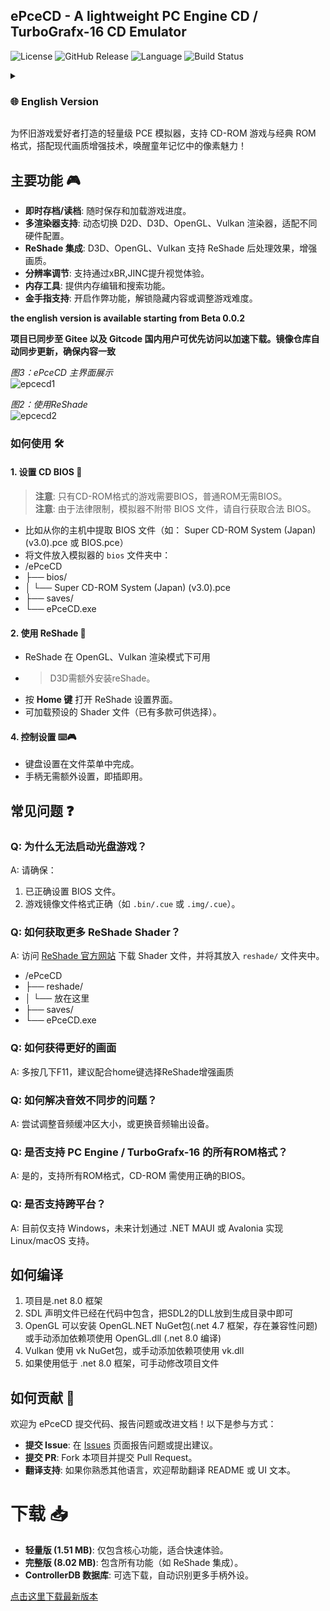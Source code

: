 ## **ePceCD - A lightweight PC Engine CD / TurboGrafx-16 CD Emulator**  

![License](https://img.shields.io/badge/license-MIT-blue) ![GitHub Release](https://img.shields.io/github/v/release/unknowall/emuPCE?label=Release) ![Language](https://img.shields.io/github/languages/top/unknowall/emuPCE) ![Build Status](https://img.shields.io/badge/build-passing-brightgreen)

<details>
<summary><h3> 🌐 English Version</h3></summary>
  
A lightweight emulator for retro gaming enthusiasts, supporting CD-ROM games and classic ROM formats with modern graphical enhancements to revive the pixel art charm of your childhood memories!

## Key Features 🎮
- **Instant Save/Load**: Save and load game progress anytime.
- **Multiple Renderer Support**: Dynamically switch between D2D/D3D/OpenGL/Vulkan renderers to adapt to different hardware configurations.
- **ReShade Integration**: Post-processing effects (xBR/JINC upscaling) available for OpenGL/Vulkan/D3D pipelines.
- **Resolution Scaling**: Enhanced visual experience through xBR/JINC algorithms.
- **Memory Tools**: Provides memory editing and search capabilities.
- **Cheat Code Support**: Unlock hidden content or adjust game difficulty via cheat codes.

> <b>Note:</b> This English documentation became available from Beta version 0.0.2 onwards.

_图3：ePceCD 主界面展示_<br>
![epcecd1](https://github.com/user-attachments/assets/95e6e618-cde2-42c0-8db5-6d04de6f4385)

_图2：使用ReShade_<br>
![epcecd2](https://github.com/user-attachments/assets/d978b804-fdfa-49a9-a625-fc813acca6ba)

### How to Use 🛠️

#### 1. Setting Up CD BIOS 🔑
> **Note**: BIOS files are required only for CD-ROM format games, not for standard ROMs.  
> **Legal Disclaimer**: Due to copyright restrictions, the emulator does not include BIOS files. You must obtain them legally from your own console.

- Example BIOS files: `Super CD-ROM System (Japan) (v3.0).pce` or `BIOS.pce`
- Place the file in the emulator's `bios` folder:
```
/ePceCD
├── bios/
│   └── Super CD-ROM System (Japan) (v3.0).pce
├── saves/
└── ePceCD.exe
```

#### 2. Using ReShade 🎨
- Available in OpenGL/Vulkan rendering modes
- > D3D requires separate ReShade installation
- Press the **Home key** to open the ReShade settings interface
- Load preset shader files (multiple options available)

#### 4. Control Settings ⌨️🎮
- Keyboard mapping configuration is done through the File menu
- Gamepads are plug-and-play compatible

## Frequently Asked Questions ❓

### Q: Why can't I start a CD-ROM game?
A: Please verify:
1. BIOS file is correctly configured
2. Game image format is valid (e.g., `.bin/.cue` or `.img/.cue`)

### Q: How do I get more ReShade shaders?
A: Download shader files from [ReShade Official Website](https://reshade.me/) and place them in the `reshade/` folder:
```
/ePceCD
├── reshade/
│   └── Put shaders here
├── saves/
└── ePceCD.exe
```

### Q: How to improve visual quality?
A: Press F11 multiple times. Combine with Home key to enable ReShade enhancements.

### Q: How to fix audio sync issues?
A: Try adjusting audio buffer size or switching audio output devices.

### Q: Does it support all PC Engine/TurboGrafx-16 ROM formats?
A: Yes, all ROM formats are supported. CD-ROM requires proper BIOS configuration.

### Q: Is cross-platform support available?
A: Currently Windows-only. Linux/macOS support planned via .NET MAUI or Avalonia frameworks.

## Compilation Guide

1. Project built with .NET 8.0 framework
2. SDL definitions already included in code - place SDL2 DLL in output directory
3. OpenGL: Install OpenGL.NET NuGet package (.NET 4.7 framework with compatibility issues)  
   Or manually add OpenGL.dll for .NET 8.0 builds
5. Vulkan: Use vk NuGet package or manual vk.dll dependency
6. For versions below .NET 8.0, modify project file manually

## How to Contribute 🤝
We welcome code submissions, issue reports, and documentation improvements!
- **Submit Issues**: Report bugs or suggest features at [Issues](https://github.com/unknowall/emuPCE/issues)
- **Pull Requests**: Fork this project and submit PRs
- **Localization**: Help translate UI text and documentation

# Downloads 📥

- **Lite Version (1.51 MB)**: Core functionality only, ideal for quick testing
- **Full Version (8.02 MB)**: Includes all features including ReShade integration
- **ControllerDB Database**: Optional download for enhanced controller recognition

[Download Latest Version](https://github.com/unknowall/emuPCE/releases)

</details>

为怀旧游戏爱好者打造的轻量级 PCE 模拟器，支持 CD-ROM 游戏与经典 ROM 格式，搭配现代画质增强技术，唤醒童年记忆中的像素魅力！

## 主要功能 🎮
- **即时存档/读档**: 随时保存和加载游戏进度。
- **多渲染器支持**: 动态切换 D2D、D3D、OpenGL、Vulkan 渲染器，适配不同硬件配置。
- **ReShade 集成**: D3D、OpenGL、Vulkan 支持 ReShade 后处理效果，增强画质。
- **分辨率调节**: 支持通过xBR,JINC提升视觉体验。
- **内存工具**: 提供内存编辑和搜索功能。
- **金手指支持**: 开启作弊功能，解锁隐藏内容或调整游戏难度。

<b>the english version is available starting from Beta 0.0.2 </b>

**项目已同步至 Gitee 以及 Gitcode 国内用户可优先访问以加速下载。镜像仓库自动同步更新，确保内容一致**

_图3：ePceCD 主界面展示_<br>
![epcecd1](https://github.com/user-attachments/assets/95e6e618-cde2-42c0-8db5-6d04de6f4385)

_图2：使用ReShade_<br>
![epcecd2](https://github.com/user-attachments/assets/d978b804-fdfa-49a9-a625-fc813acca6ba)

### 如何使用 🛠️

#### 1. 设置 CD BIOS 🔑
> **注意**: 只有CD-ROM格式的游戏需要BIOS，普通ROM无需BIOS。<br>
> **注意**: 由于法律限制，模拟器不附带 BIOS 文件，请自行获取合法 BIOS。
- 比如从你的主机中提取 BIOS 文件（如： Super CD-ROM System (Japan) (v3.0).pce 或 BIOS.pce）
- 将文件放入模拟器的 `bios` 文件夹中：
- /ePceCD
- ├── bios/
- │ └── Super CD-ROM System (Japan) (v3.0).pce
- ├── saves/
- └── ePceCD.exe

#### 2. 使用 ReShade 🎨
- ReShade 在 OpenGL、Vulkan 渲染模式下可用
- >D3D需额外安装reShade。
- 按 **Home 键** 打开 ReShade 设置界面。
- 可加载预设的 Shader 文件（已有多款可供选择）。
  
#### 4. 控制设置 ⌨️🎮
- 键盘设置在文件菜单中完成。
- 手柄无需额外设置，即插即用。
  
## 常见问题 ❓

### Q: 为什么无法启动光盘游戏？
A: 请确保：
1. 已正确设置 BIOS 文件。
2. 游戏镜像文件格式正确（如 `.bin/.cue` 或 `.img/.cue`）。

### Q: 如何获取更多 ReShade Shader？
A: 访问 [ReShade 官方网站](https://reshade.me/) 下载 Shader 文件，并将其放入 `reshade/` 文件夹中。
- /ePceCD
- ├── reshade/
- │ └── 放在这里
- ├── saves/
- └── ePceCD.exe

### Q: 如何获得更好的画面
A: 多按几下F11，建议配合home键选择ReShade增强画质

### Q: 如何解决音效不同步的问题？
A: 尝试调整音频缓冲区大小，或更换音频输出设备。

### Q: 是否支持 PC Engine / TurboGrafx-16 的所有ROM格式？
A: 是的，支持所有ROM格式，CD-ROM 需使用正确的BIOS。

### Q: 是否支持跨平台？
A: 目前仅支持 Windows，未来计划通过 .NET MAUI 或 Avalonia 实现 Linux/macOS 支持。

## 如何编译
1. 项目是.net 8.0 框架
2. SDL 声明文件已经在代码中包含，把SDL2的DLL放到生成目录中即可
3. OpenGL 可以安装 OpenGL.NET NuGet包(.net 4.7 框架，存在兼容性问题)<br>
   或手动添加依赖项使用 OpenGL.dll (.net 8.0 编译)
5. Vulkan 使用 vk NuGet包，或手动添加依赖项使用 vk.dll
6. 如果使用低于 .net 8.0 框架，可手动修改项目文件

## 如何贡献 🤝
欢迎为 ePceCD 提交代码、报告问题或改进文档！以下是参与方式：
- **提交 Issue**: 在 [Issues](https://github.com/unknowall/emuPCE/issues) 页面报告问题或提出建议。
- **提交 PR**: Fork 本项目并提交 Pull Request。
- **翻译支持**: 如果你熟悉其他语言，欢迎帮助翻译 README 或 UI 文本。

# 下载 📥

- **轻量版 (1.51 MB)**: 仅包含核心功能，适合快速体验。
- **完整版 (8.02 MB)**: 包含所有功能（如 ReShade 集成）。
- **ControllerDB 数据库**: 可选下载，自动识别更多手柄外设。

[点击这里下载最新版本](https://github.com/unknowall/emuPCE/releases)

